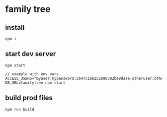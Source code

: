 # family tree

## install

```
npm i
```

## start dev server

```
npm start

// example with env vars
ACCESS_USERS="myuser:mypassword:5b47c1eb252696382be9daae;otheruser:otherpassword:" DB_URL=familytree npm start

```

## build prod files

```
npm run build
```
